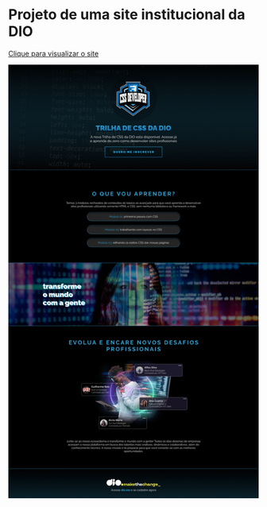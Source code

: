 <h1>Projeto de uma site institucional da DIO</h1>

<a href="https://mmouralmelo.github.io/Landing-Page/">Clique para visualizar o site</a>

<img src="landing page.png"><a href="https://mmouralmelo.github.io/Landing-Page/" target="_blank"></a>
